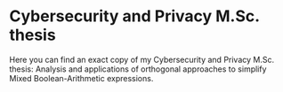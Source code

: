 # Cybersecurity and Privacy M.Sc. thesis
Here you can find an exact copy of my Cybersecurity and Privacy M.Sc. thesis: Analysis and applications of orthogonal approaches to simplify Mixed Boolean-Arithmetic expressions.
